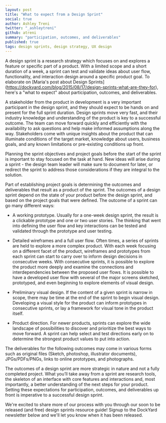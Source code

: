 ```yaml
---
layout: post
title: "What to expect from a Design Sprint"
social: true
author: Ashley Treni
twitter: "_ashleytreni"
github: atreni
summary: "participation, outcomes, and deliverables"
published: true
tags: design sprints, design strategy, UX design
---
```


A design sprint is a research strategy which focuses on and explores a feature or specific part of a product. With a limited scope and a short duration of a week, a sprint can test and validate ideas about user flow, functionality, and interaction design around a specific product goal. To elaborate on [Maria's post about Design Sprints] (https://dockyard.com/blog/2015/08/17/design-sprints-what-are-they-for), here's a "what to expect" about participation, outcomes, and deliverables.


A stakeholder from the product in development is a very important participant in the design sprint, and they should expect to be hands on and present for the full sprint duration. Design sprints move very fast, and their industry knowledge and understanding of the product is key to a successful outcome. The team can move forward quickly and efficiently with the availability to ask questions and help make informed assumptions along the way. Stakeholders come with unique insights about the product that can illuminate conditions of the target market, knowledge about users, business goals, and any known limitations or pre-existing conditions up front.

Planning the sprint objectives and project goals before the start of the sprint is important to stay focused on the task at hand. New ideas will arise during a sprint - the design team leader will make sure to document for later, or redirect the sprint to address those considerations if they are integral to the solution.

Part of establishing project goals is determining the outcomes and deliverables that result as a product of the sprint. The outcomes of a design sprint depend on the state of your product before the design sprint, and based on the project goals that were defined. The outcome of a sprint can go many different ways:

 * A working prototype. Usually for a one-week design sprint, the result is a clickable prototype and one or two user stories. The thinking that went into defining the user flow and key interactions can be tested and validated through the prototype and user testing.

 * Detailed wireframes and a full user flow. Often times, a series of sprints are held to explore a more complex product. With each week focusing on a different facet of the product, wireframes and prototypes from each sprint can start to carry over to inform design decisions in consecutive weeks. With consecutive sprints, it is possible to explore the product more deeply and examine the connections and interdependencies between the proposed user flows. It is possible to have a developed user flow with several of the major screens sketched, prototyped, and even beginning to explore elements of visual design.

 * Preliminary visual design. If the content of a given sprint is narrow in scope, there may be time at the end of the sprint to begin visual design. Developing a visual style for the product can inform prototypes in consecutive sprints, or lay a framework for visual tone in the product itself.

 * Product direction. For newer products, sprints can explore the wide landscape of possibilities to discover and prioritize the best ways to move forward. A sprint can help select and test directions early on to determine the strongest product values to put into action.

The deliverables for the following outcomes may come in various forms such as original files (Sketch, photoshop, illustrator documents), JPGs/PDFs/PNGs, links to online prototypes, and photographs.


The outcomes of a design sprint are more strategic in nature and not a fully completed project. What you’ll take away from a sprint are research tools, the skeleton of an interface with core features and interactions and, most importantly, a better understanding of the next steps for your product. Setting these expectations for participation, outcomes, and deliverables up front is imperative to a successful design sprint. 

We're excited to share more of our process with you through our soon to be released (and free) design sprints resource guide! Signup to the DockYard newsletter below and we'll let you know when it has been released.
